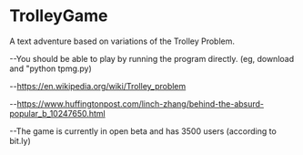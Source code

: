 # TrolleyGame
A text adventure based on variations of the Trolley Problem. 

--You should be able to play by running the program directly. (eg, download and "python tpmg.py)

--https://en.wikipedia.org/wiki/Trolley_problem

--https://www.huffingtonpost.com/linch-zhang/behind-the-absurd-popular_b_10247650.html

--The game is currently in open beta and has 3500 users (according to bit.ly)
